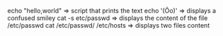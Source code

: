 echo "hello,world" => script that prints the text
echo '(Ôo)' => displays a confused smiley
cat -s etc/passwd => displays the content of the file /etc/passwd
cat /etc/passwd/ /etc/hosts  => displays two files content
